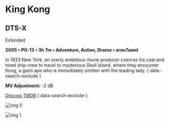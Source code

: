 # King Kong

## DTS-X

Extended

**2005 • PG-13 • 3h 7m • Adventure, Action, Drama • aron7awol**

In 1933 New York, an overly ambitious movie producer coerces his cast and hired ship crew to travel to mysterious Skull Island, where they encounter Kong, a giant ape who is immediately smitten with the leading lady.
{ data-search-exclude }

**MV Adjustment:** -2 dB

[Discuss](https://www.avsforum.com/threads/bass-eq-for-filtered-movies.2995212/post-58306880)  [TMDB](254)
{ data-search-exclude }

![img 0](https://i.imgur.com/9steBPm.jpg)

![img 1](https://i.imgur.com/M5ml7dG.png)

